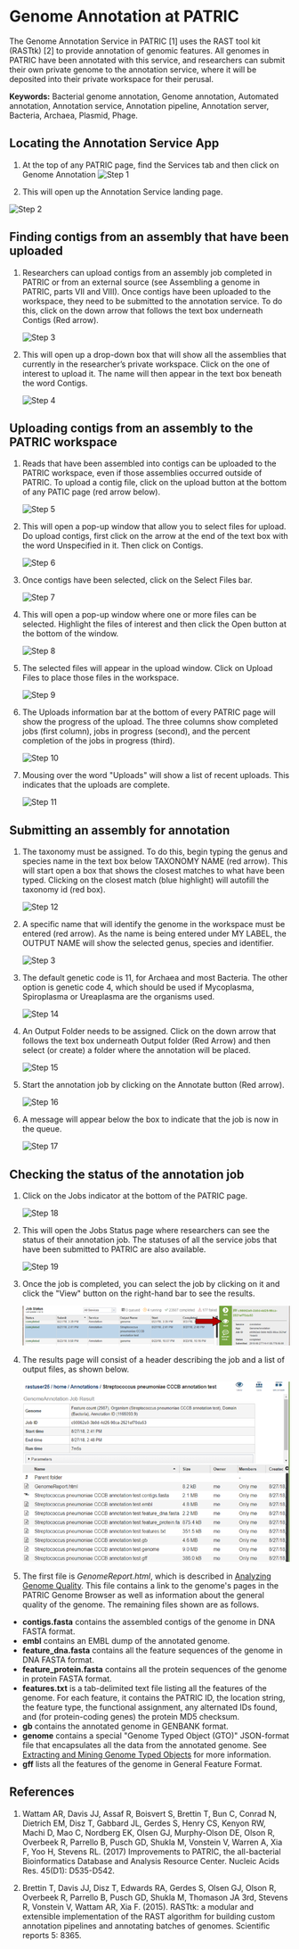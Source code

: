 # Genome Annotation at PATRIC

The Genome Annotation Service in PATRIC [1] uses the RAST tool kit (RASTtk) [2] to provide annotation of genomic features. All genomes in PATRIC have been annotated with this service, and researchers can submit their own private genome to the annotation service, where it will be deposited into their private workspace for their perusal.

**Keywords:** Bacterial genome annotation, Genome annotation, Automated annotation, Annotation service, Annotation pipeline, Annotation server, Bacteria, Archaea, Plasmid, Phage.

## Locating the Annotation Service App
1. At the top of any PATRIC page, find the Services tab and then click on Genome Annotation
![Step 1](./images/image1.png "Step 1")

2. This will open up the Annotation Service landing page.

![Step 2](./images/image2.png "Step 2")

## Finding contigs from an assembly that have been uploaded
1.  Researchers can upload contigs from an assembly job completed in PATRIC or from an external source (see Assembling a genome in PATRIC, parts VII and VIII). Once contigs have been uploaded to the workspace, they need to be submitted to the annotation service. To do this, click on the down arrow that follows the text box underneath Contigs (Red arrow).

    ![Step 3](./images/image3.png "Step 3")

2. This will open up a drop-down box that will show all the assemblies that currently in the researcher’s private workspace. Click on the one of interest to upload it. The name will then appear in the text box beneath the word Contigs.

    ![Step 4](./images/image4.png "Step 4")

## Uploading contigs from an assembly to the PATRIC workspace
1. Reads that have been assembled into contigs can be uploaded to the PATRIC workspace, even if those assemblies occurred outside of PATRIC. To upload a contig file, click on the upload button at the bottom of any PATIC page (red arrow below).

    ![Step 5](./images/image5.png "Step 5")

2. This will open a pop-up window that allow you to select files for upload. Do upload contigs, first click on the arrow at the end of the text box with the word Unspecified in it. Then click on Contigs.

    ![Step 6](./images/image6.png "Step 6")

3. Once contigs have been selected, click on the Select Files bar.

    ![Step 7](./images/image7.png "Step 7")

4. This will open a pop-up window where one or more files can be selected. Highlight the files of interest and then click the Open button at the bottom of the window.

    ![Step 8](./images/image8.png "Step 8")

5. The selected files will appear in the upload window. Click on Upload Files to place those files in the workspace.

    ![Step 9](./images/image9.png "Step 9")

6. The Uploads information bar at the bottom of every PATRIC page will show the progress of the upload. The three columns show completed jobs (first column), jobs in progress (second), and the percent completion of the jobs in progress (third).

    ![Step 10](./images/image10.png "Step 10")

7. Mousing over the word "Uploads" will show a list of recent uploads. This indicates that the uploads are complete.

    ![Step 11](./images/image11.png "Step 11")

## Submitting an assembly for annotation
1. The taxonomy must be assigned.  To do this, begin typing the genus and species name in the text box below TAXONOMY NAME (red arrow).  This will start open a box that shows the closest matches to what have been typed.  Clicking on the closest match (blue highlight) will autofill the taxonomy id (red box).

    ![Step 12](./images/image12.png "Step 12")

2. A specific name that will identify the genome in the workspace must be entered (red arrow). As the name is being entered under MY LABEL, the OUTPUT NAME will show the selected genus, species and identifier.

    ![Step 3](./images/image13.png "Step 13")

3. The default genetic code is 11, for Archaea and most Bacteria. The other option is genetic code 4, which should be used if Mycoplasma, Spiroplasma or Ureaplasma are the organisms used.

    ![Step 14](./images/image14.png "Step 14")

4. An Output Folder needs to be assigned. Click on the down arrow that follows the text box underneath Output folder (Red Arrow) and then select (or create) a folder where the annotation will be placed.

    ![Step 15](./images/image15.png "Step 15")

5. Start the annotation job by clicking on the Annotate button (Red arrow).

    ![Step 16](./images/image16.png "Step 16")

6. A message will appear below the box to indicate that the job is now in the queue.

    ![Step 17](./images/image17.png "Step 17")

## Checking the status of the annotation job
1. Click on the Jobs indicator at the bottom of the PATRIC page.

    ![Step 18](./images/image18.png "Step 18")

2. This will open the Jobs Status page where researchers can see the status of their annotation job.  The statuses of all the service jobs that have been submitted to PATRIC are also available.

    ![Step 19](./images/image19.png "Step 19")

3. Once the job is completed, you can select the job by clicking on it and click the "View"
button on the right-hand bar to see the results.

    ![Step 20](./images/image20.png "Step 20")

4. The results page will consist of a header describing the job and a list of output files,
as shown below.

    ![Step 21](./images/image21.png "Step 21")

5. The first file is *GenomeReport.html*, which is described in [Analyzing Genome Quality](/tutorial/genome_quality_report/genome_quality_report.html).
This file contains a link to the genome's pages in the PATRIC Genome Browser as well as
information about the general quality of the genome. The remaining files shown are as
follows.

*   **contigs.fasta** contains the assembled contigs of the genome in DNA FASTA format.
*   **embl** contains an EMBL dump of the annotated genome.
*   **feature_dna.fasta** contains all the feature sequences of the genome in DNA FASTA format.
*   **feature_protein.fasta** contains all the protein sequences of the genome in protein
    FASTA format.
*   **features.txt** is a tab-delimited text file listing all the features of the genome.
    For each feature, it contains the PATRIC ID, the location string, the feature type,
    the functional assignment, any alternated IDs found, and (for protein-coding genes)
    the protein MD5 checksum.
*   **gb** contains the annotated genome in GENBANK format.
*   **genome** contains a special "Genome Typed Object (GTO)" JSON-format file that encapsulates all the data from the annotated genome. See [Extracting and Mining Genome Typed Objects](https://docs.patricbrc.org/cli_tutorial/cli_getting_started.html#extracting-and-mining-genome-typed-objects-gtos) for more information.
*   **gff** lists all the features of the genome in General Feature Format.


## References

1. Wattam AR, Davis JJ, Assaf R, Boisvert S, Brettin T, Bun C, Conrad N, Dietrich EM, Disz T, Gabbard JL, Gerdes S, Henry CS, Kenyon RW, Machi D, Mao C, Nordberg EK, Olsen GJ, Murphy-Olson DE, Olson R, Overbeek R, Parrello B, Pusch GD, Shukla M, Vonstein V, Warren A, Xia F, Yoo H, Stevens RL. (2017) Improvements to PATRIC, the all-bacterial Bioinformatics Database and Analysis Resource Center. Nucleic Acids Res. 45(D1): D535-D542.

2. Brettin T, Davis JJ, Disz T, Edwards RA, Gerdes S, Olsen GJ, Olson R, Overbeek R, Parrello B, Pusch GD, Shukla M, Thomason JA 3rd, Stevens R, Vonstein V, Wattam AR, Xia F. (2015). RASTtk: a modular and extensible implementation of the RAST algorithm for building custom annotation pipelines and annotating batches of genomes. Scientific reports 5: 8365.
